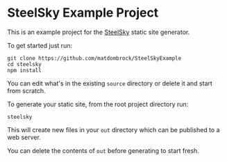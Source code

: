 # SteelSky Example Project

This is an example project for the [SteelSky](https://github.com/matdombrock/SteelSky) static site generator.

To get started just run:
```
git clone https://github.com/matdombrock/SteelSkyExample
cd steelsky
npm install
```

You can edit what's in the existing `source` directory or delete it and start from scratch. 

To generate your static site, from the root project directory run:
```
steelsky
```

This will create new files in your `out` directory which can be published to a web server. 

You can delete the contents of `out` before generating to start fresh. 